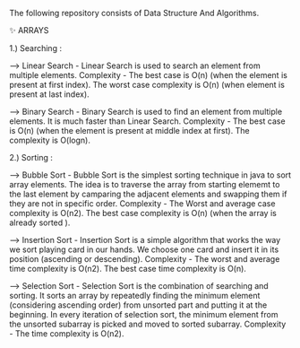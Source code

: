 The following repository consists of Data Structure And Algorithms.

✨ ARRAYS

1.) Searching : 

--> Linear Search - Linear Search is used to search an element from multiple elements.
    Complexity    - The best case is O(n) (when the element is present at first index).
                    The worst case complexity is O(n) (when element is present at last index).
                    
--> Binary Search - Binary Search is used to find an element from multiple elements. It is much faster than Linear Search.
    Complexity    - The best case is O(n) (when the element is present at middle index at first).
                    The complexity is  O(logn).

2.) Sorting :

--> Bubble Sort - Bubble Sort is the simplest sorting technique in java to sort array elements. The idea is to traverse the array from starting elememt to the last element by 
                  camparing the adjacent elements and swapping them if they are not in specific order.
    Complexity  - The Worst and average case complexity is O(n2).
                  The best case complexity is O(n) (when the array is already sorted ).
                  
--> Insertion Sort - Insertion Sort is a simple algorithm that works the way we sort playing card in our hands. We choose one card and insert it in its position (ascending or                          descending).
    Complexity     - The worst and average time complexity is O(n2).
                     The best case time complexity is O(n).
                    
--> Selection Sort - Selection Sort is the combination of searching and sorting. It sorts an array by repeatedly finding the minimum element (considering ascending order) from 
                     unsorted part and putting it at the beginning. In every iteration of selection sort, the minimum element from the unsorted subarray is picked and moved to                          sorted subarray.
    Complexity     - The time complexity is O(n2).
      
